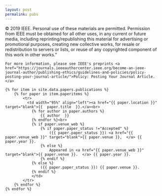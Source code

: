 ```yaml
---
layout: post
permalink: pubs
---
```

<?php include_once("analyticstracking.php") ?>
<!-- <table class="table table-hover" >
    {% for item in site.data.papers.publications %}
    	{% for paper in item.paperitems %} 
	        <tr>
	          <td width="95%" align="left"><a href="{{ paper.location }}" target="blank">{{  paper.title  }}.</a><br>
	          	{% for author in paper.authors %}
	          		{{ author  }}
	          	{% endfor %}<br>
	          	{% if paper.venue_web %}
		          	{% if paper.paper_status !="Accepted" %}
	      				({{ paper.paper_status }}) <a href="{{ paper.venue_web }}" target="blank">{{ paper.venue }},  {{ paper.year }}.</a> 
	      			{% else %}
	      				<a href="{{ paper.venue_web }}" target="blank">{{ paper.venue }},  {{ paper.year }}.</a> 
	      			{% endif %}
		      	{% else %}
		      		({{ paper.paper_status }}) {{ paper.venue }}.
		      	{% endif %}
		      	</td>
	      	</tr>
    	{% endfor %}
  	{% endfor %}
</table>  -->

<table class="table table-hover" >
	© 2019 IEEE.  Personal use of these materials are permitted.  Permission from IEEE must be obtained for all other uses, in any current or future media, including reprinting/republishing this material for advertising or promotional purposes, creating new collective works, for resale or redistribution to servers or lists, or reuse of any copyrighted component of this work in other works.”<br>

	For more information, please see IEEE's preprints <a href="https://journals.ieeeauthorcenter.ieee.org/become-an-ieee-journal-author/publishing-ethics/guidelines-and-policies/policy-posting-your-journal-article/">Policy: Posting Your Journal Article.</a>

    {% for item in site.data.papers.publications %}
    	{% for paper in item.paperitems %} 
	        <tr>
	          <td width="95%" align="left"><a href="{{ paper.location }}" target="blank">{{  paper.title  }}.</a><br>
	          	{% for author in paper.authors %}
	          		{{ author  }}
	          	{% endfor %}<br>
	          	{% if paper.venue_web %}
		          	{% if paper.paper_status !="Accepted" %}
	      				({{ paper.paper_status }}) <a href="{{ paper.venue_web }}" target="blank">{{ paper.venue }},  </a> {{ paper.year }}.
	      			{% else %}
	      				Appeared in <a href="{{ paper.venue_web }}" target="blank">{{ paper.venue }}.  </a> {{ paper.year }}.
	      			{% endif %}
		      	{% else %}
		      		({{ paper.paper_status }}) {{ paper.venue }}.
		      	{% endif %}
		      	</td>
	      	</tr>
    	{% endfor %}
  	{% endfor %}
</table> 